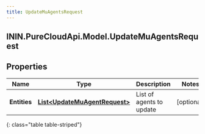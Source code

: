 ```yaml
---
title: UpdateMuAgentsRequest
---
```

## ININ.PureCloudApi.Model.UpdateMuAgentsRequest

## Properties

|Name | Type | Description | Notes|
|------------ | ------------- | ------------- | -------------|
| **Entities** | [**List&lt;UpdateMuAgentRequest&gt;**](UpdateMuAgentRequest.html) | List of agents to update | [optional] |
{: class="table table-striped"}



